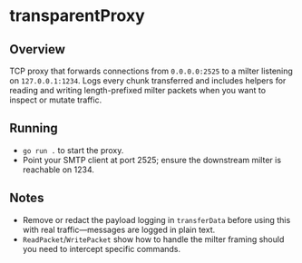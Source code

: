 # transparentProxy

## Overview
TCP proxy that forwards connections from `0.0.0.0:2525` to a milter listening on `127.0.0.1:1234`. Logs every chunk transferred and includes helpers for reading and writing length-prefixed milter packets when you want to inspect or mutate traffic.

## Running
- `go run .` to start the proxy.
- Point your SMTP client at port 2525; ensure the downstream milter is reachable on 1234.

## Notes
- Remove or redact the payload logging in `transferData` before using this with real traffic—messages are logged in plain text.
- `ReadPacket`/`WritePacket` show how to handle the milter framing should you need to intercept specific commands.
